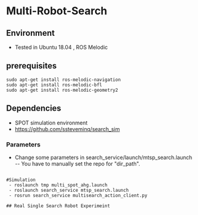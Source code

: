 # Multi-Robot-Search

## Environment
- Tested in Ubuntu 18.04 , ROS Melodic
## prerequisites 
```
sudo apt-get install ros-melodic-navigation
sudo apt-get install ros-melodic-bfl
sudo apt-get install ros-melodic-geometry2
```
## Dependencies
- SPOT simulation environment
- https://github.com/ssteveminq/search_sim



### Parameters
 - Change some parameters in search_service/launch/mtsp_search.launch
 -- You have to manually set the repo for "dir_path". 
```

#Simulation
 - roslaunch tmp multi_spot_ahg.launch
 - roslaunch search_service mtsp_search.launch
 - rosrun search_service multisearch_action_client.py
 
## Real Single Search Robot Experimeint


